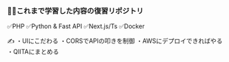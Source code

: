 ###  👨‍💻これまで学習した内容の復習リポジトリ
✅PHP
✅Python & Fast API 
✅Next.js/Ts
✅Docker

✍️
・UIにこだわる
・CORSでAPIの叩きを制御
・AWSにデプロイできればやる
・QIITAにまとめる




